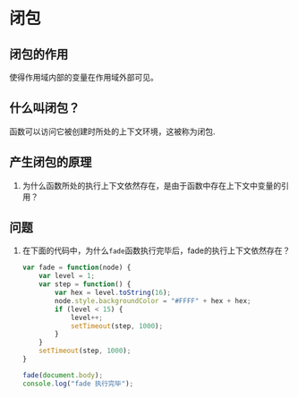 # 闭包

## 闭包的作用

使得作用域内部的变量在作用域外部可见。

## 什么叫闭包？

函数可以访问它被创建时所处的上下文环境，这被称为闭包.

## 产生闭包的原理
1. 为什么函数所处的执行上下文依然存在，是由于函数中存在上下文中变量的引用？

## 问题
1. 在下面的代码中，为什么```fade```函数执行完毕后，fade的执行上下文依然存在？
    ```js
    var fade = function(node) {
        var level = 1;
        var step = function() {
            var hex = level.toString(16);
            node.style.backgroundColor = "#FFFF" + hex + hex;
            if (level < 15) {
                level++;
                setTimeout(step, 1000);
            }
        }
        setTimeout(step, 1000);
    }

    fade(document.body);
    console.log("fade 执行完毕");
    ```
    ```
    
    ```
